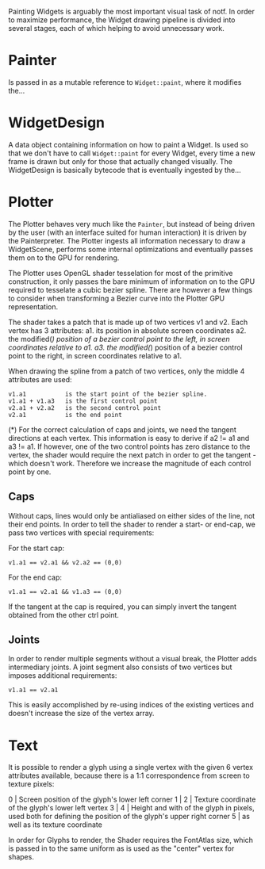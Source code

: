 Painting Widgets is arguably the most important visual task of notf. In order to maximize performance, the Widget
drawing pipeline is divided into several stages, each of which helping to avoid unnecessary work.

# Painter
Is passed in as a mutable reference to `Widget::paint`, where it modifies the...

# WidgetDesign
A data object containing information on how to paint a Widget. Is used so that we don't have to call `Widget::paint`
for every Widget, every time a new frame is drawn but only for those that actually changed visually. The WidgetDesign
is basically bytecode that is eventually ingested by the...

# Plotter
The Plotter behaves very much like the `Painter`, but instead of being driven by the user (with an interface suited
for human interaction) it is driven by the Painterpreter. The Plotter ingests all information necessary to draw a
WidgetScene, performs some internal optimizations and eventually passes them on to the GPU for rendering.

The Plotter uses OpenGL shader tesselation for most of the primitive construction, it only passes the bare minimum
of information on to the GPU required to tesselate a cubic bezier spline. There are however a few things to consider
when transforming a Bezier curve into the Plotter GPU representation.

The shader takes a patch that is made up of two vertices v1 and v2.
Each vertex has 3 attributes:
    a1. its position in absolute screen coordinates
    a2. the modified(*) position of a bezier control point to the left, in screen coordinates relative to a1.
    a3. the modified(*) position of a bezier control point to the right, in screen coordinates relative to a1.

When drawing the spline from a patch of two vertices, only the middle 4 attributes are used:

    v1.a1           is the start point of the bezier spline.
    v1.a1 + v1.a3   is the first control point
    v2.a1 + v2.a2   is the second control point
    v2.a1           is the end point

(*)
For the correct calculation of caps and joints, we need the tangent directions at each vertex.
This information is easy to derive if a2 != a1 and a3 != a1. If however, one of the two control points has zero
distance to the vertex, the shader would require the next patch in order to get the tangent - which doesn't work.
Therefore we increase the magnitude of each control point by one.

Caps
----

Without caps, lines would only be antialiased on either sides of the line, not their end points.
In order to tell the shader to render a start- or end-cap, we pass two vertices with special requirements:

For the start cap:

    v1.a1 == v2.a1 && v2.a2 == (0,0)

For the end cap:

    v1.a1 == v2.a1 && v1.a3 == (0,0)

If the tangent at the cap is required, you can simply invert the tangent obtained from the other ctrl point.

Joints
------

In order to render multiple segments without a visual break, the Plotter adds intermediary joints.
A joint segment also consists of two vertices but imposes additional requirements:

    v1.a1 == v2.a1

This is easily accomplished by re-using indices of the existing vertices and doesn't increase the size of the
vertex array.

Text
====

It is possible to render a glyph using a single vertex with the given 6 vertex attributes available, because there
is a 1:1 correspondence from screen to texture pixels:

0           | Screen position of the glyph's lower left corner
1           |
2       | Texture coordinate of the glyph's lower left vertex
3       |
4   | Height and with of the glyph in pixels, used both for defining the position of the glyph's upper right corner
5   | as well as its texture coordinate

In order for Glyphs to render, the Shader requires the FontAtlas size, which is passed in to the same uniform as is
used as the "center" vertex for shapes.
